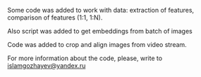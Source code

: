 Some code was added to work with data: extraction of features, comparison of features (1:1, 1:N). 

Also script was added to get embeddings from batch of images

Code was added to crop and align images from video stream.

For more information about the code, please, write to islamgozhayev@yandex.ru

